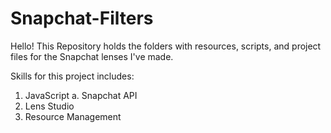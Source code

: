 # Snapchat-Filters
Hello! This Repository holds the folders with resources, scripts, and project files for the Snapchat lenses I've made. 

Skills for this project includes: 

1. JavaScript
  a. Snapchat API
2. Lens Studio
3. Resource Management
